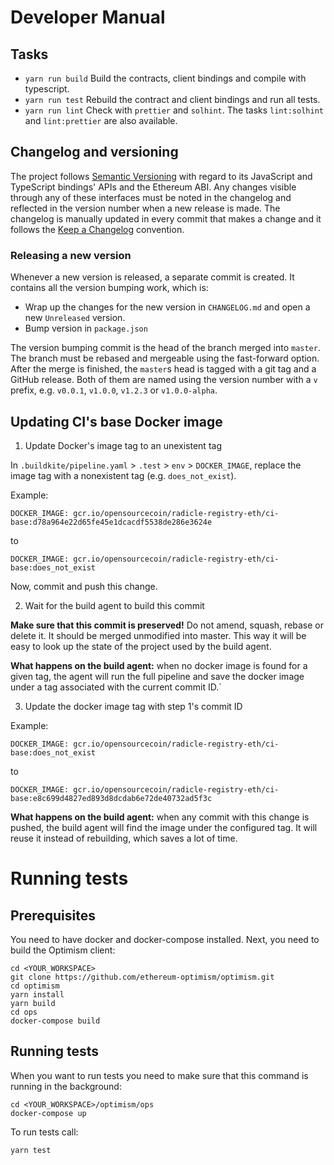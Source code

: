 # Developer Manual

## Tasks

* `yarn run build` Build the contracts, client bindings and compile with
  typescript.
* `yarn run test` Rebuild the contract and client bindings and run all tests.
* `yarn run lint` Check with `prettier` and `solhint`. The tasks `lint:solhint`
  and `lint:prettier` are also available.

## Changelog and versioning

The project follows [Semantic Versioning] with regard to
its JavaScript and TypeScript bindings' APIs and the Ethereum ABI.
Any changes visible through any of these interfaces must be noted
in the changelog and reflected in the version number when a new release is made.
The changelog is manually updated in every commit that makes a change
and it follows the [Keep a Changelog] convention.

### Releasing a new version

Whenever a new version is released, a separate commit is created.
It contains all the version bumping work, which is:

- Wrap up the changes for the new version in `CHANGELOG.md` and open a new
`Unreleased` version.
- Bump version in `package.json`

The version bumping commit is the head of the branch merged into `master`.
The branch must be rebased and mergeable using the fast-forward option.
After the merge is finished, the `master`s head is tagged with
a git tag and a GitHub release.
Both of them are named using the version number with a `v` prefix,
e.g. `v0.0.1`, `v1.0.0`, `v1.2.3` or `v1.0.0-alpha`.

[Keep a Changelog]: https://keepachangelog.com/en/1.0.0/
[Semantic Versioning]: https://semver.org/spec/v2.0.0.html

## Updating CI's base Docker image

1. Update Docker's image tag to an unexistent tag

  In `.buildkite/pipeline.yaml` > `.test` > `env` > `DOCKER_IMAGE`,
  replace the image tag with a nonexistent tag (e.g. `does_not_exist`).

  Example:

  ```
  DOCKER_IMAGE: gcr.io/opensourcecoin/radicle-registry-eth/ci-base:d78a964e22d65fe45e1dcacdf5538de286e3624e
  ```
  to

  ```
  DOCKER_IMAGE: gcr.io/opensourcecoin/radicle-registry-eth/ci-base:does_not_exist
  ```

  Now, commit and push this change.

2. Wait for the build agent to build this commit

  **Make sure that this commit is preserved!**
  Do not amend, squash, rebase or delete it.
  It should be merged unmodified into master.
  This way it will be easy to look up the state
  of the project used by the build agent.

  **What happens on the build agent:** when no docker image
  is found for a given tag, the agent will run the full pipeline
  and save the docker image under a tag associated with the current
  commit ID.`

3. Update the docker image tag with step 1's commit ID

  Example:
  ```
  DOCKER_IMAGE: gcr.io/opensourcecoin/radicle-registry-eth/ci-base:does_not_exist
  ```

  to

  ```
  DOCKER_IMAGE: gcr.io/opensourcecoin/radicle-registry-eth/ci-base:e8c699d4827ed893d8dcdab6e72de40732ad5f3c
  ```

  **What happens on the build agent:** when any commit with this change is pushed,
  the build agent will find the image under the configured tag.
  It will reuse it instead of rebuilding, which saves a lot of time.

# Running tests

## Prerequisites

You need to have docker and docker-compose installed.
Next, you need to build the Optimism client:

```
cd <YOUR_WORKSPACE>
git clone https://github.com/ethereum-optimism/optimism.git
cd optimism
yarn install
yarn build
cd ops
docker-compose build
```

## Running tests

When you want to run tests you need to make sure that this command is running in the background:

```
cd <YOUR_WORKSPACE>/optimism/ops
docker-compose up
```

To run tests call:

```
yarn test
```
